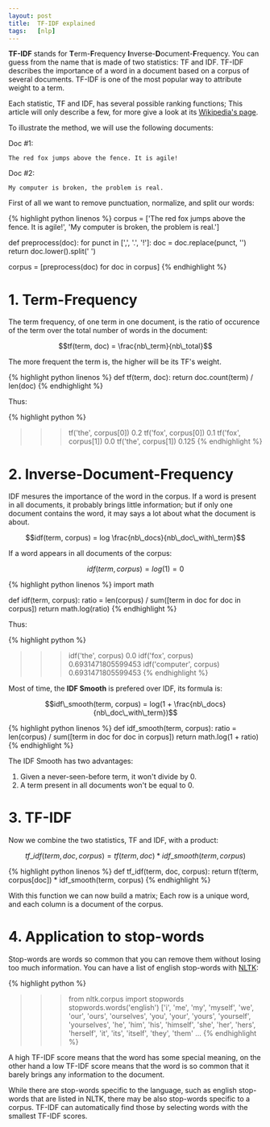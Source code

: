 ```yaml
---
layout: post
title:  TF-IDF explained
tags:   [nlp]
---
```


**TF-IDF** stands for **T**erm-**F**requency
**I**nverse-**D**ocument-**F**requency. You can guess from the name that is made
of two statistics: TF and IDF. TF-IDF describes the importance of a word in a
document based on a corpus of several documents. TF-IDF is one of the most
popular way to attribute weight to a term.

Each statistic, TF and IDF, has several possible ranking functions; This article
will only describe a few, for more give a look at its [Wikipedia's page](https://en.wikipedia.org/wiki/Tf%E2%80%93idf#Definition).

To illustrate the method, we will use the following documents:

Doc #1:

```
The red fox jumps above the fence. It is agile!
```

Doc #2:

```
My computer is broken, the problem is real.
```

First of all we want to remove punctuation, normalize, and split our words:

{% highlight python linenos %}
corpus = ['The red fox jumps above the fence. It is agile!',
        'My computer is broken, the problem is real.']

def preprocess(doc):
    for punct in [',', '.', '!']:
        doc = doc.replace(punct, '')
    return doc.lower().split(' ')

corpus = [preprocess(doc) for doc in corpus]
{% endhighlight %}

# 1. Term-Frequency

The term frequency, of one term in one document, is the ratio of occurence of
the term over the total number of words in the document:

$$tf(term, doc) = \frac{nb\_term}{nb\_total}$$

The more frequent the term is, the higher will be its TF's weight.

{% highlight python linenos %}
def tf(term, doc):
    return doc.count(term) / len(doc)
{% endhighlight %}

Thus:

{% highlight python %}
>>> tf('the', corpus[0])
0.2
>>> tf('fox', corpus[0])
0.1
>>> tf('fox', corpus[1])
0.0
>>> tf('the', corpus[1])
0.125
{% endhighlight %}

# 2. Inverse-Document-Frequency

IDF mesures the importance of the word in the corpus. If a word is present in
all documents, it probably brings little information; but if only one document
contains the word, it may says a lot about what the document is about.

$$idf(term, corpus) = log \frac{nb\_docs}{nb\_doc\_with\_term}$$

If a word appears in all documents of the corpus:

$$idf(term, corpus) = log (1) = 0$$

{% highlight python linenos %}
import math

def idf(term, corpus):
    ratio = len(corpus) / sum([term in doc for doc in corpus])
    return math.log(ratio)
{% endhighlight %}

Thus:

{% highlight python %}
>>> idf('the', corpus)
0.0
>>> idf('fox', corpus)
0.6931471805599453
>>> idf('computer', corpus)
0.6931471805599453
{% endhighlight %}

Most of time, the **IDF Smooth** is prefered over IDF, its formula is:

$$idf\_smooth(term, corpus) = log(1 + \frac{nb\_docs}{nb\_doc\_with\_term})$$

{% highlight python linenos %}
def idf_smooth(term, corpus):
    ratio = len(corpus) / sum([term in doc for doc in corpus])
    return math.log(1 + ratio)
{% endhighlight %}

The IDF Smooth has two advantages:

1. Given a never-seen-before term, it won't divide by 0.
2. A term present in all documents won't be equal to 0.

# 3. TF-IDF

Now we combine the two statistics, TF and IDF, with a product:

$$tf\_idf(term, doc, corpus) = tf(term, doc) * idf\_smooth(term, corpus)$$

{% highlight python linenos %}
def tf_idf(term, doc, corpus):
    return tf(term, corpus[doc]) * idf_smooth(term, corpus)
{% endhighlight %}

With this function we can now build a matrix; Each row is a unique word, and
each column is a document of the corpus.

# 4. Application to stop-words

Stop-words are words so common that you can remove them without losing too much
information. You can have a list of english stop-words with
[NLTK](http://www.nltk.org/):

{% highlight python %}
>>> from nltk.corpus import stopwords
>>> stopwords.words('english')
['i', 'me', 'my', 'myself', 'we', 'our', 'ours', 'ourselves', 'you',
'your', 'yours', 'yourself', 'yourselves', 'he', 'him', 'his',
'himself', 'she', 'her', 'hers', 'herself', 'it', 'its',
'itself', 'they', 'them' ...
{% endhighlight %}

A high TF-IDF score means that the word has some special meaning, on the other
hand a low TF-IDF score means that the word is so common that it barely brings
any information to the document.

While there are stop-words specific to the language, such as english stop-words
that are listed in NLTK, there may be also stop-words specific to a corpus.
TF-IDF can automatically find those by selecting words with the smallest
TF-IDF scores.
